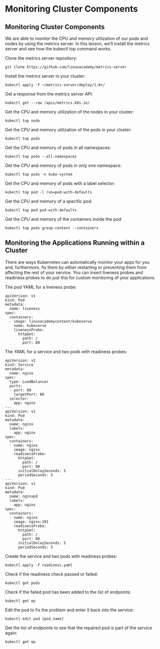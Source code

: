 # Monitoring Cluster Components
## Monitoring Cluster Components
We are able to monitor the CPU and memory utilization of our pods and nodes by using the metrics server. In this lesson, we’ll install the metrics server and see how the kubectl top command works.

Clone the metrics server repository:

    git clone https://github.com/linuxacademy/metrics-server

Install the metrics server in your cluster:

    kubectl apply -f ~/metrics-server/deploy/1.8+/

Get a response from the metrics server API:

    kubectl get --raw /apis/metrics.k8s.io/

Get the CPU and memory utilization of the nodes in your cluster:

    kubectl top node

Get the CPU and memory utilization of the pods in your cluster:

    kubectl top pods

Get the CPU and memory of pods in all namespaces:

    kubectl top pods --all-namespaces

Get the CPU and memory of pods in only one namespace:

    kubectl top pods -n kube-system

Get the CPU and memory of pods with a label selector:

    kubectl top pod -l run=pod-with-defaults

Get the CPU and memory of a specific pod:

    kubectl top pod pod-with-defaults

Get the CPU and memory of the containers inside the pod:

    kubectl top pods group-context --containers

## Monitoring the Applications Running within a Cluster
There are ways Kubernetes can automatically monitor your apps for you and, furthermore, fix them by either restarting or preventing them from affecting the rest of your service. You can insert liveness probes and readiness probes to do just this for custom monitoring of your applications.

The pod YAML for a liveness probe:

    apiVersion: v1
    kind: Pod
    metadata:
      name: liveness
    spec:
      containers:
      - image: linuxacademycontent/kubeserve
        name: kubeserve
        livenessProbe:
          httpGet:
            path: /
            port: 80

The YAML for a service and two pods with readiness probes:

    apiVersion: v1
    kind: Service
    metadata:
      name: nginx
    spec:
      type: LoadBalancer
      ports:
      - port: 80
        targetPort: 80
      selector:
        app: nginx
    ---
    apiVersion: v1
    kind: Pod
    metadata:
      name: nginx
      labels:
        app: nginx
    spec:
      containers:
      - name: nginx
        image: nginx
        readinessProbe:
          httpGet:
            path: /
            port: 80
          initialDelaySeconds: 5
          periodSeconds: 5
    ---
    apiVersion: v1
    kind: Pod
    metadata:
      name: nginxpd
      labels:
        app: nginx
    spec:
      containers:
      - name: nginx
        image: nginx:191
        readinessProbe:
          httpGet:
            path: /
            port: 80
          initialDelaySeconds: 5
          periodSeconds: 5

Create the service and two pods with readiness probes:

    kubectl apply -f readiness.yaml

Check if the readiness check passed or failed:

    kubectl get pods

Check if the failed pod has been added to the list of endpoints:

    kubectl get ep

Edit the pod to fix the problem and enter it back into the service:

    kubectl edit pod [pod_name]

Get the list of endpoints to see that the repaired pod is part of the service again:

    kubectl get ep
